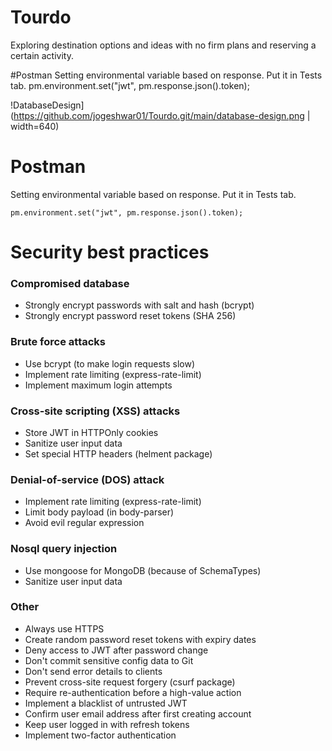 # Tourdo
Exploring destination options and ideas with no firm plans and  reserving a certain activity.

#Postman
Setting environmental variable based on response. Put it in Tests tab.
pm.environment.set("jwt", pm.response.json().token);

!DatabaseDesign](https://github.com/jogeshwar01/Tourdo.git/main/database-design.png | width=640)

# Postman

Setting environmental variable based on response.
Put it in Tests tab.

```text
pm.environment.set("jwt", pm.response.json().token);
```

# Security best practices

### Compromised database

- Strongly encrypt passwords with salt and hash (bcrypt)
- Strongly encrypt password reset tokens (SHA 256)

### Brute force attacks

- Use bcrypt (to make login requests slow)
- Implement rate limiting (express-rate-limit)
- Implement maximum login attempts

### Cross-site scripting (XSS) attacks

- Store JWT in HTTPOnly cookies
- Sanitize user input data
- Set special HTTP headers (helment package)

### Denial-of-service (DOS) attack

- Implement rate limiting (express-rate-limit)
- Limit body payload (in body-parser)
- Avoid evil regular expression

### Nosql query injection

- Use mongoose for MongoDB (because of SchemaTypes)
- Sanitize user input data

### Other

- Always use HTTPS
- Create random password reset tokens with expiry dates
- Deny access to JWT after password change
- Don't commit sensitive config data to Git
- Don't send error details to clients
- Prevent cross-site request forgery (csurf package)
- Require re-authentication before a high-value action
- Implement a blacklist of untrusted JWT
- Confirm user email address after first creating account
- Keep user logged in with refresh tokens
- Implement two-factor authentication